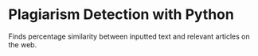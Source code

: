 # Plagiarism Detection with Python

Finds percentage similarity between inputted text and relevant articles on the web.
